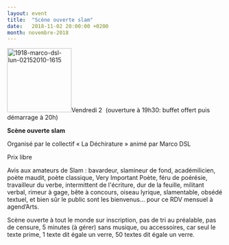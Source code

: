 ```yaml
---
layout: event
title:  "Scène ouverte slam"
date:   2018-11-02 20:00:00 +0200
month: novembre-2018
---
```

<img class="alignleft size-thumbnail wp-image-5203" src="https://agendarts.files.wordpress.com/2018/07/1918-marco-dsl-lun-02152010-1615.jpg?w=150" alt="1918-marco-dsl-lun-02152010-1615" width="150" height="150" />Vendredi 2  (ouverture à 19h30: buffet offert puis démarrage à 20h)

**Scène ouverte slam**

Organisé par le collectif « La Déchirature » animé par Marco DSL

Prix libre

Avis aux amateurs de Slam : bavardeur, slamineur de fond, académilicien, poète maudit, poète classique, Very Important Poète, féru de poérésie, travailleur du verbe, intermittent de l'écriture, dur de la feuille, militant verbal, rimeur à gage, bête à concours, oiseau lyrique, slamentable, obsédé textuel, et bien sûr le public sont les bienvenus… pour ce RDV mensuel à agend’Arts.

Scène ouverte à tout le monde sur inscription, pas de tri au préalable, pas de censure, 5 minutes (à gérer) sans musique, ou accessoires, car seul le texte prime, 1 texte dit égale un verre, 50 textes dit égale un verre.